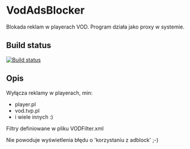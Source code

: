 

# VodAdsBlocker 
Blokada reklam w playerach VOD. Program działa jako proxy w systemie.


## Build status

[![Build status](https://ci.appveyor.com/api/projects/status/1v9tgl4a65l3jt1y/branch/master?svg=true)](https://ci.appveyor.com/project/marorip/vodadsblocker/branch/master)

## Opis

Wyłącza reklamy w playerach, min:
- player.pl
- vod.tvp.pl
- i wiele innych :)

Filtry definiowane w pliku VODFilter.xml

Nie powoduje wyświetlenia błędu o 'korzystaniu z adblock' ;-)
